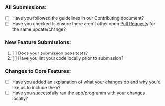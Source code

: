 ### All Submissions:

* [ ] Have you followed the guidelines in our Contributing document?
* [ ] Have you checked to ensure there aren't other open [Pull Requests](../../pulls) for the same update/change?

### New Feature Submissions:

1. [ ] Does your submission pass tests?
2. [ ] Have you lint your code locally prior to submission?

### Changes to Core Features:

* [ ] Have you added an explanation of what your changes do and why you'd like us to include them?
* [ ] Have you successfully ran the app/programm with your changes locally?